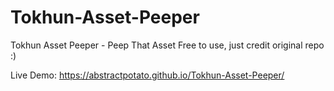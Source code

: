 # Tokhun-Asset-Peeper
Tokhun Asset Peeper - Peep That Asset
Free to use, just credit original repo :)

Live Demo: https://abstractpotato.github.io/Tokhun-Asset-Peeper/
